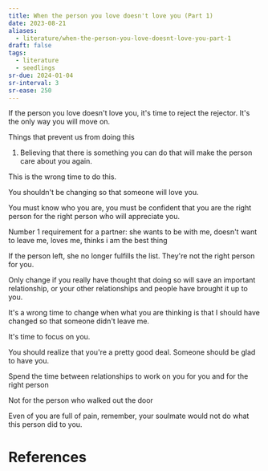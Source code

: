 ```yaml
---
title: When the person you love doesn't love you (Part 1)
date: 2023-08-21
aliases:
  - literature/when-the-person-you-love-doesnt-love-you-part-1
draft: false
tags:
  - literature
  - seedlings
sr-due: 2024-01-04
sr-interval: 3
sr-ease: 250
---
```

If the person you love doesn't love you, it's time to reject the rejector. It's the only way you will move on.

Things that prevent us from doing this

1. Believing that there is something you can do that will make the person care about you again.

This is the wrong time to do this.

You shouldn't be changing so that someone will love you.

You must know who you are, you must be confident that you are the right person for the right person who will appreciate you.

Number 1 requirement for a partner: she wants to be with me, doesn't want to leave me, loves me, thinks i am the best thing

If the person left, she no longer fulfills the list. They're not the right person for you.

Only change if you really have thought that doing so will save an important relationship, or your other relationships and people have brought it up to you.

It's a wrong time to change when what you are thinking is that I should have changed so that someone didn't leave me.

It's time to focus on you.

You should realize that you're a pretty good deal. Someone should be glad to have you.

Spend the time between relationships to work on you for you and for the right person

Not for the person who walked out the door

Even of you are full of pain, remember, your soulmate would not do what this person did to you.

# References